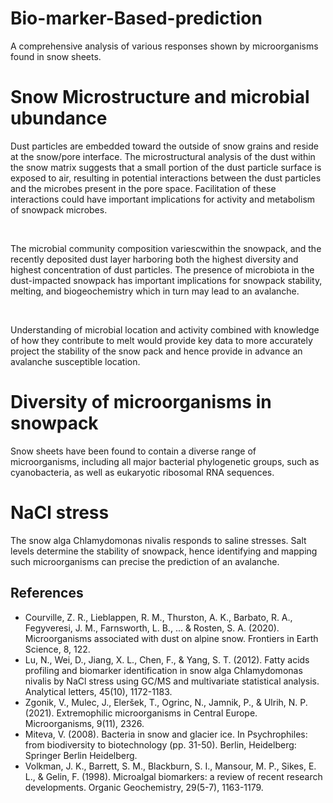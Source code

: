 # Bio-marker-Based-prediction
A comprehensive analysis of various responses shown by microorganisms found in snow sheets.

#  Snow Microstructure and microbial ubundance 
Dust particles are embedded toward the outside of snow grains and reside at the snow/pore interface. The microstructural analysis of the dust within the snow matrix suggests that a small portion of the dust particle surface is exposed to air, resulting in potential interactions between the dust particles and the microbes present in the pore space. Facilitation of these interactions could have important implications for activity and metabolism of snowpack microbes.

<br>

The microbial community composition variescwithin the snowpack, and the recently deposited dust layer harboring both the highest diversity and highest concentration of dust particles. The presence of microbiota in the dust-impacted snowpack has important implications for snowpack stability, melting, and biogeochemistry which in turn may lead to an avalanche.

<br>

Understanding of microbial location and activity combined with knowledge of how they contribute to melt would provide key data to more accurately project the stability of the snow pack and hence provide in advance an avalanche susceptible location.

# Diversity of microorganisms in snowpack 

Snow sheets have been found to contain a diverse range of microorganisms, including all major bacterial phylogenetic groups, such as cyanobacteria, as well as eukaryotic ribosomal RNA sequences. 

# NaCl stress

The snow alga Chlamydomonas nivalis responds to saline stresses. Salt levels determine the stability of snowpack, hence identifying and mapping such microorganisms can precise the prediction of an avalanche.

  ## References

* Courville, Z. R., Lieblappen, R. M., Thurston, A. K., Barbato, R. A., Fegyveresi, J. M., Farnsworth, L. B., ... & Rosten, S. A. (2020). Microorganisms associated with dust on alpine snow. Frontiers in Earth Science, 8, 122.
* Lu, N., Wei, D., Jiang, X. L., Chen, F., & Yang, S. T. (2012). Fatty acids profiling and biomarker identification in snow alga Chlamydomonas nivalis by NaCl stress using GC/MS and multivariate statistical analysis. Analytical letters, 45(10), 1172-1183.
* Zgonik, V., Mulec, J., Eleršek, T., Ogrinc, N., Jamnik, P., & Ulrih, N. P. (2021). Extremophilic microorganisms in Central Europe. Microorganisms, 9(11), 2326.
* Miteva, V. (2008). Bacteria in snow and glacier ice. In Psychrophiles: from biodiversity to biotechnology (pp. 31-50). Berlin, Heidelberg: Springer Berlin Heidelberg.
* Volkman, J. K., Barrett, S. M., Blackburn, S. I., Mansour, M. P., Sikes, E. L., & Gelin, F. (1998). Microalgal biomarkers: a review of recent research developments. Organic Geochemistry, 29(5-7), 1163-1179.
